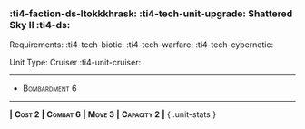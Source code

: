 ### :ti4-faction-ds-ltokkkhrask: :ti4-tech-unit-upgrade: **Shattered Sky II** :ti4-ds:

Requirements: :ti4-tech-biotic: :ti4-tech-warfare: :ti4-tech-cybernetic:

Unit Type: Cruiser :ti4-unit-cruiser:

---

* <span style="font-variant:small-caps;">Bombardment 6</span> 

---

__|__ <span style="font-variant:small-caps;white-space: nowrap;">**Cost 2**</span> __|__ <span style="font-variant:small-caps;white-space: nowrap;">**Combat 6**</span> __|__ <span style="font-variant:small-caps;white-space: nowrap;">**Move 3**</span> __|__ <span style="font-variant:small-caps;white-space: nowrap;">**Capacity 2**</span> __|__
{ .unit-stats }
